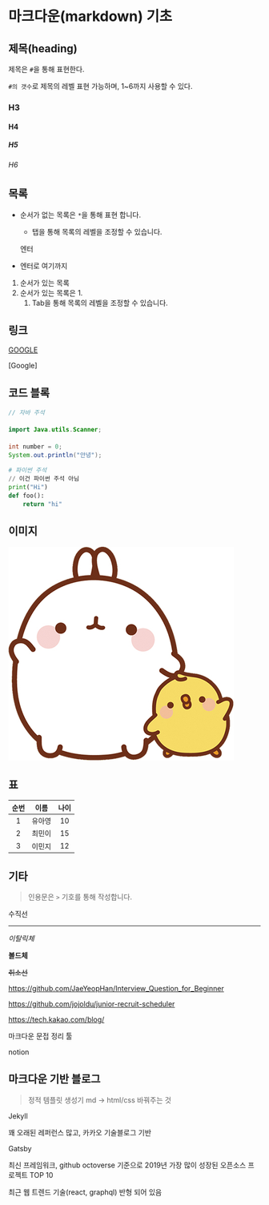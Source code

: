 #  마크다운(markdown) 기초



## 제목(heading)

제목은 `#`을 통해 표현한다.

`#의 갯수`로 제목의 레벨 표현 가능하며, 1~6까지 사용할 수 있다.

### H3

#### H4

##### H5

###### H6

## 목록

* 순서가 없는 목록은 `*`을 통해 표현 합니다.

  * 탭을 통해 목록의 레벨을 조정할 수 있습니다.

  엔터

* 엔터로 여기까지

1. 순서가 있는 목록
2. 순서가 있는 목록은 1.
   1. Tab을 통해 목록의 레벨을 조정할 수 있습니다.



## 링크



[GOOGLE]([https://google.com])

[Google]



## 코드 블록

```java
// 자바 주석

import Java.utils.Scanner;

int number = 0;
System.out.println("안녕");
```

```python
# 파이썬 주석
// 이건 파이썬 주석 아님
print("Hi")
def foo():
    return "hi"
```



## 이미지

![abc](image/abc.jpg)





## 표

| 순번 |  이름  | 나이 |
| :--: | :----: | :--: |
|  1   | 유아영 |  10  |
|  2   | 최민이 |  15  |
|  3   | 이민지 |  12  |



## 기타

> 인용문은 `>` 기호를 통해 작성합니다.

수직선

---

*이탈릭체*

**볼드체**

~~취소선~~

https://github.com/JaeYeopHan/Interview_Question_for_Beginner

https://github.com/jojoldu/junior-recruit-scheduler

https://tech.kakao.com/blog/



마크다운 문접 정리 툴

notion



## 마크다운 기반 블로그

> 정적 템플릿 생성기 md -> html/css 바꿔주는 것



Jekyll

꽤 오래된 레퍼런스 많고, 카카오 기술블로그 기반

Gatsby

최신 프레임워크, github octoverse 기준으로 2019년 가장 많이 성장된 오픈소스 프로젝트 TOP 10

최근 웹 트렌드 기술(react, graphql) 반형 되어 있음